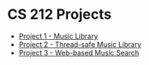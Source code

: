CS 212 Projects
===============

- [Project 1 - Music Library](https://github.com/CS212-S16/projects/blob/master/Project/specifications/project1.md)
- [Project 2 - Thread-safe Music Library](https://github.com/CS212-S16/projects/blob/master/Project/specifications/project2.md)
- [Project 3 - Web-based Music Search](https://github.com/CS212-S16/projects/blob/master/Project/specifications/project3.md)
